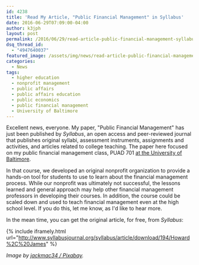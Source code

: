 ```yaml
---
id: 4238
title: 'Read My Article, "Public Financial Management" in Syllabus'
date: 2016-06-29T07:09:00-04:00
author: k3jph
layout: post
permalink: /2016/06/29/read-article-public-financial-management-syllabus/
dsq_thread_id:
  - "4947640037"
featured_image: /assets/img/news/read-article-public-financial-management-syllabus.webp
categories:
  - News
tags:
  - higher education
  - nonprofit management
  - public affairs
  - public affairs education
  - public economics
  - public financial management
  - University of Baltimore
---
```

Excellent news, everyone.  My paper, "Public Financial Management"
has just been published by _Syllabus_, an open access and peer-reviewed
journal that publishes original syllabi, assessment instruments,
assignments and activities, and articles related to college teaching.
The paper here focused on my public financial management class,
PUAD 701 [at the University of Baltimore](/teaching).

In that course, we developed an original nonprofit organization to
provide a hands-on tool for students to use to learn about the
financial management process.  While our nonprofit was ultimately
not successful, the lessons learned and general approach may help
other financial management professors in developing their courses.
In addition, the course could be scaled down and used to teach
financial management even at the high school level.  If you do this,
let me know, as I'd like to hear more.

In the mean time, you can get the original article, for free, from
_Syllabus_:

{% include iframely.html url="http://www.syllabusjournal.org/syllabus/article/download/194/Howard%2C%20James" %}

_Image by [jackmac34 /
Pixabay](https://pixabay.com/en/magazines-reading-journals-1108801/)._
